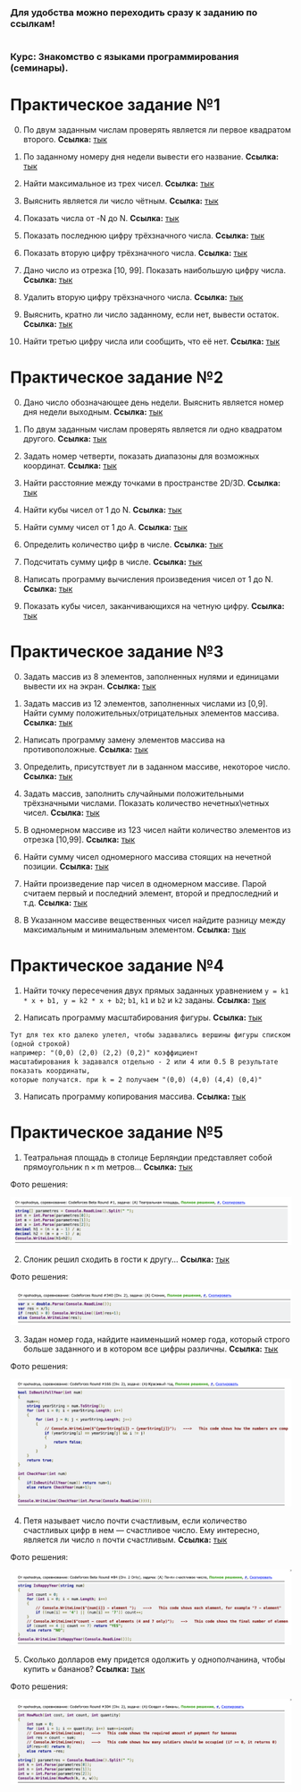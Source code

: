 ### Для удобства можно переходить сразу к заданию по ссылкам!
#
### Курс: Знакомство с языками программирования (семинары). 
#
# Практическое задание №1
0. По двум заданным числам проверять является ли первое квадратом второго. **Cсылка:** [тык](https://github.com/npokhodnya/Homework_CSharp/tree/master/Seminar_1/01_IsFirstSquareSecond)

1. По заданному номеру дня недели вывести его название. **Cсылка:** [тык](https://github.com/npokhodnya/Homework_CSharp/tree/master/Seminar_1/02_DaysOfTheWeek)

2. Найти максимальное из трех чисел. **Cсылка:** [тык](https://github.com/npokhodnya/Homework_CSharp/tree/master/Seminar_1/03_MaxInThree)

3. Выяснить является ли число чётным. **Cсылка:** [тык](https://github.com/npokhodnya/Homework_CSharp/tree/master/Seminar_1/04_IsEvenNumber)

4. Показать числа от -N до N. **Cсылка:** [тык](https://github.com/npokhodnya/Homework_CSharp/tree/master/Seminar_1/05_FromMinusNToN)

5. Показать последнюю цифру трёхзначного числа. **Cсылка:** [тык](https://github.com/npokhodnya/HomeWork_1/blob/master/06_LastDigitOfThree-DigitNumber/Program.cs)

6. Показать вторую цифру трёхзначного числа. **Cсылка:** [тык](https://github.com/npokhodnya/Homework_CSharp/tree/master/Seminar_1/06_LastDigitOfThree-DigitNumber)

7. Дано число из отрезка [10, 99]. Показать наибольшую цифру числа. **Cсылка:** [тык](https://github.com/npokhodnya/Homework_CSharp/tree/master/Seminar_1/07_SecondDigitOfThree-DigitNumber)

8. Удалить вторую цифру трёхзначного числа. **Cсылка:** [тык](https://github.com/npokhodnya/Homework_CSharp/tree/master/Seminar_1/09_DeleteSecondDigit)

9. Выяснить, кратно ли число заданному, если нет, вывести остаток. **Cсылка:** [тык](https://github.com/npokhodnya/Homework_CSharp/tree/master/Seminar_1/10_IsNumberMultipleOfGivenNumber)

10. Найти третью цифру числа или сообщить, что её нет. **Cсылка:** [тык](https://github.com/npokhodnya/Homework_CSharp/tree/master/Seminar_1/11_FindThirdDigit)

# Практическое задание №2
0. Дано число обозначающее день недели. Выяснить является номер дня недели выходным. **Cсылка:** [тык](https://github.com/npokhodnya/Homework_CSharp/tree/master/Seminar_2/01_IsNumOfTheWeek-Weekend)

1. По двум заданным числам проверять является ли одно квадратом другого. **Cсылка:** [тык](https://github.com/npokhodnya/Homework_CSharp/tree/master/Seminar_2/02_IsNumAQuoterOfAnotherNum)

2. Задать номер четверти, показать диапазоны для возможных координат. **Cсылка:** [тык](https://github.com/npokhodnya/Homework_CSharp/tree/master/Seminar_2/03_ShowRangesForPossibleCoordinates)

3. Найти расстояние между точками в пространстве 2D/3D. **Cсылка:** [тык](https://github.com/npokhodnya/Homework_CSharp/tree/master/Seminar_2/04_Distance2Points_2_3_D)

4. Найти кубы чисел от 1 до N. **Cсылка:** [тык](https://github.com/npokhodnya/Homework_CSharp/tree/master/Seminar_2/05_PrintNumbersFrom_1_ToN_InThreeDegree)

5. Найти сумму чисел от 1 до А. **Cсылка:** [тык](https://github.com/npokhodnya/Homework_CSharp/tree/master/Seminar_2/06_PrintSumOfNumbers)

6. Определить количество цифр в числе. **Cсылка:** [тык](https://github.com/npokhodnya/Homework_CSharp/tree/master/Seminar_2/07_CountOfDigits)

7. Подсчитать сумму цифр в числе. **Cсылка:** [тык](https://github.com/npokhodnya/Homework_CSharp/tree/master/Seminar_2/08_SumOfDigits)

8. Написать программу вычисления произведения чисел от 1 до N. **Cсылка:** [тык](https://github.com/npokhodnya/Homework_CSharp/tree/master/Seminar_2/09_MultipleOfNumbers_1_To_N)

9. Показать кубы чисел, заканчивающихся на четную цифру. **Cсылка:** [тык](https://github.com/npokhodnya/Homework_CSharp/tree/master/Seminar_2/10_CubesOfNums)

# Практическое задание №3
0. Задать массив из 8 элементов, заполненных нулями и единицами вывести их на экран. **Cсылка:** [тык](https://github.com/npokhodnya/Homework_CSharp/tree/master/Seminar_3/01_Massive_1And0)

1. Задать массив из 12 элементов, заполненных числами из [0,9]. Найти сумму положительных/отрицательных элементов массива. **Cсылка:** [тык](https://github.com/npokhodnya/Homework_CSharp/tree/master/Seminar_3/02_SumOfElements)

2. Написать программу замену элементов массива на противоположные. **Cсылка:** [тык](https://github.com/npokhodnya/Homework_CSharp/tree/master/Seminar_3/03_ChangeElementsOfMassive)

3. Определить, присутствует ли в заданном массиве, некоторое число. **Cсылка:** [тык](https://github.com/npokhodnya/Homework_CSharp/tree/master/Seminar_3/04_FindElement)

4. Задать массив, заполнить случайными положительными трёхзначными числами. Показать количество нечетных\четных чисел. **Cсылка:** [тык](https://github.com/npokhodnya/Homework_CSharp/tree/master/Seminar_3/05_SumOfEvenElementsAndDon'tEvenElements)

5. В одномерном массиве из 123 чисел найти количество элементов из отрезка [10,99]. **Cсылка:** [тык](https://github.com/npokhodnya/Homework_CSharp/tree/master/Seminar_3/06_SumOfElementsIn_10_99)

6. Найти сумму чисел одномерного массива стоящих на нечетной позиции. **Cсылка:** [тык](https://github.com/npokhodnya/Homework_CSharp/tree/master/Seminar_3/07_SumOfElementsOnEvenIndex)

7. Найти произведение пар чисел в одномерном массиве. Парой считаем первый и последний элемент, второй и предпоследний и т.д. **Cсылка:** [тык](https://github.com/npokhodnya/Homework_CSharp/tree/master/Seminar_3/08_MultiplicationOfPairsNumbers)

8. В Указанном массиве вещественных чисел найдите разницу между максимальным и минимальным элементом. **Cсылка:** [тык](https://github.com/npokhodnya/Homework_CSharp/tree/master/Seminar_3/09_CheckMaxAndMinElementDifference)

# Практическое задание №4
1. Найти точку пересечения двух прямых заданных уравнением `y = k1 * x + b1, y = k2 * x + b2`;  `b1`, `k1` и `b2` и `k2` заданы. **Cсылка:** [тык](https://github.com/npokhodnya/Homework_CSharp/tree/master/Seminar_4/01_Point)

2. Написать программу масштабирования фигуры. **Cсылка:** [тык](https://github.com/npokhodnya/Homework_CSharp/tree/master/Seminar_4/02_ScaleTriangle)

```
Тут для тех кто далеко улетел, чтобы задавались вершины фигуры списком (одной строкой) 
например: "(0,0) (2,0) (2,2) (0,2)" коэффициент
масштабирования k задавался отдельно - 2 или 4 или 0.5 В результате показать координаты, 
которые получатся. при k = 2 получаем "(0,0) (4,0) (4,4) (0,4)"
```

3.  Написать программу копирования массива. **Cсылка:** [тык](https://github.com/npokhodnya/Homework_CSharp/tree/master/Seminar_4/03_CopyMassive)

# Практическое задание №5
1. Театральная площадь в столице Берляндии представляет собой прямоугольник n × m метров... **Cсылка:** [тык](https://github.com/npokhodnya/Homework_CSharp/tree/master/Seminar_5/02_Elephant)

Фото решения:

![Пожалуйста, напишите мне в телеграм, если видите это сообщение!](Pictures/seminar5_task1.png)

2. Слоник решил сходить в гости к другу... **Cсылка:** [тык](https://github.com/npokhodnya/Homework_CSharp/tree/master/Seminar_5/02_Elephant)

Фото решения:

![Пожалуйста, напишите мне в телеграм, если видите это сообщение!](Pictures/seminar5_task2.png)

3.  Задан номер года, найдите наименьший номер года, который строго больше заданного и в котором все цифры различны. **Cсылка:** [тык](https://github.com/npokhodnya/Homework_CSharp/tree/master/Seminar_5/03_BeautifulYear)

Фото решения:

![Пожалуйста, напишите мне в телеграм, если видите это сообщение!](Pictures/seminar5_task3.png)

4.  Петя называет число почти счастливым, если количество счастливых цифр в нем — счастливое число. Ему интересно, является ли число `n` почти счастливым. **Cсылка:** [тык](https://github.com/npokhodnya/Homework_CSharp/tree/master/Seminar_5/04_IsNumHappy)

Фото решения:

![Пожалуйста, напишите мне в телеграм, если видите это сообщение!](Pictures/seminar5_task4.png)

5. Сколько долларов ему придется одолжить у однополчанина, чтобы купить `w` бананов? **Cсылка:** [тык](https://github.com/npokhodnya/Homework_CSharp/tree/master/Seminar_5/05_HowMuchWillASoldierHaveToBorrow)

Фото решения:

![Пожалуйста, напишите мне в телеграм, если видите это сообщение!](Pictures/seminar5_task5.png)